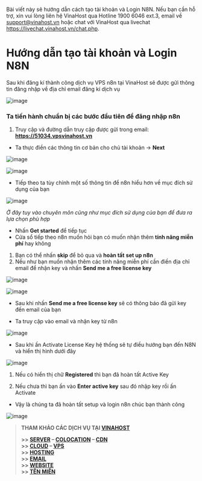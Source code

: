 
Bài viết này sẽ hướng dẫn cách tạo tài khoản và Login N8N. Nếu bạn cần hỗ trợ, xin vui lòng liên hệ VinaHost qua Hotline 1900 6046 ext.3, email về support@vinahost.vn hoặc chat với VinaHost qua livechat https://livechat.vinahost.vn/chat.php.


# Hướng dẫn tạo tài khoản và Login N8N

Sau khi đăng kí thành công dịch vụ VPS n8n tại VinaHost sẽ được gửi thông tin đăng nhập về địa chỉ email đăng kí dịch vụ

![image](https://github.com/user-attachments/assets/aeed39c5-c2ef-4b9b-bf01-020aa3b3a4bd)


### Ta tiến hành chuẩn bị các bước đầu tiên để đăng nhập n8n

1. Truy cập và đường dẫn truy cập được gửi trong email: **https://51034.vpsvinahost.vn**
* Ta thực điền các thông tin cơ bản cho chủ tài khoản → **Next**

![image](https://github.com/user-attachments/assets/985f26b5-33a7-47bc-85b9-62b3a5ab6058)

![image](https://github.com/user-attachments/assets/610fb311-bbdb-40ba-83aa-d2f6757688bd)




 

* Tiếp theo ta tùy chỉnh một số thông tin để n8n hiểu hơn về mục đích sử dụng của bạn

![image](https://github.com/user-attachments/assets/2977118b-46af-4b03-9d33-3ede6a745c20)


*Ở đây tuy vào chuyên môn cũng như mục đích sử dụng của bạn để đưa ra lựa chọn phù hợp*

* Nhấn **Get started** để tiếp tục
* Cửa sổ tiếp theo n8n muốn hỏi bạn có muốn nhận thêm **tính năng miễn phí** hay không

1. Bạn có thể nhấn **skip** để bỏ qua và **hoàn tất** **set up n8n**
2. Nếu như bạn muốn nhận thêm các tính năng miễn phí cần điền địa chỉ email để nhận key và nhấn **Send me a free license key**

![image](https://github.com/user-attachments/assets/12912787-8d59-4c78-8e85-d5cf322005c4)

![image](https://github.com/user-attachments/assets/4147b23c-b861-40ad-a11a-14c7f144a798)








* Sau khi nhấn **Send me a free license key** sẽ có thông báo đã gửi key đến email của bạn






* Ta truy cập vào email và nhận key từ n8n

![image](https://github.com/user-attachments/assets/81544f76-fb2e-44fc-b486-6ddb3d938abe)

* Sau khi ấn Activate License Key hệ thống sẽ tự điều hướng bạn đến N8N và hiển thị hình dưới đây

![image](https://github.com/user-attachments/assets/a8098cc8-dd93-4242-afdb-77c86e701379)

1. Nếu có hiển thị chữ **Registered** thì bạn đã hoàn tất Active Key 

2. Nếu chưa thì bạn ấn vào **Enter active key** sau đó nhập key rồi ấn Activate


* Vậy là chúng ta đã hoàn tất setup và login n8n chúc bạn thành công

![image](https://github.com/user-attachments/assets/f69092db-b2db-4c23-8439-7c73f95fb266)



> **THAM KHẢO CÁC DỊCH VỤ TẠI [VINAHOST](https://vinahost.vn/)**
>
> **\>> [SERVER](https://vinahost.vn/thue-may-chu-rieng/) – [COLOCATION](https://vinahost.vn/colocation.html) – [CDN](https://vinahost.vn/dich-vu-cdn-chuyen-nghiep)**<br>
> **\>> [CLOUD](https://vinahost.vn/cloud-server-gia-re/) – [VPS](https://vinahost.vn/vps-ssd-chuyen-nghiep/)**<br>
> **\>> [HOSTING](https://vinahost.vn/wordpress-hosting)**<br>
> **\>> [EMAIL](https://vinahost.vn/email-hosting)**<br>
> **\>> [WEBSITE](http://vinawebsite.vn/)**<br>
> **\>> [TÊN MIỀN](https://vinahost.vn/ten-mien-gia-re/)**




